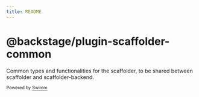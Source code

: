 ```yaml
---
title: README
---
```

# @backstage/plugin-scaffolder-common

Common types and functionalities for the scaffolder, to be shared between scaffolder and scaffolder-backend.

<SwmMeta version="3.0.0"><sup>Powered by [Swimm](https://app.swimm.io/)</sup></SwmMeta>
